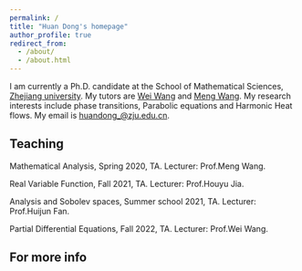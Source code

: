 ```yaml
---
permalink: /
title: "Huan Dong's homepage"
author_profile: true
redirect_from: 
  - /about/
  - /about.html
---
```


I am currently a Ph.D. candidate at the School of Mathematical Sciences, [Zhejiang university](http://www.math.zju.edu.cn/). My tutors are [Wei Wang](https://person.zju.edu.cn/en/wangw07#:~) and [Meng Wang](https://person.zju.edu.cn/0004263/571645.html). My research interests include  phase transitions, Parabolic equations and Harmonic Heat flows. My email is [huandong_@zju.edu.cn](maitio:huandong_@zju.edu.cn).

Teaching
------
Mathematical Analysis, Spring 2020, TA. Lecturer: Prof.Meng Wang.

Real Variable Function, Fall 2021, TA. Lecturer: Prof.Houyu Jia.

Analysis and Sobolev spaces, Summer school 2021, TA. Lecturer: Prof.Huijun Fan.

Partial Differential Equations, Fall 2022, TA. Lecturer: Prof.Wei Wang.

For more info
------
